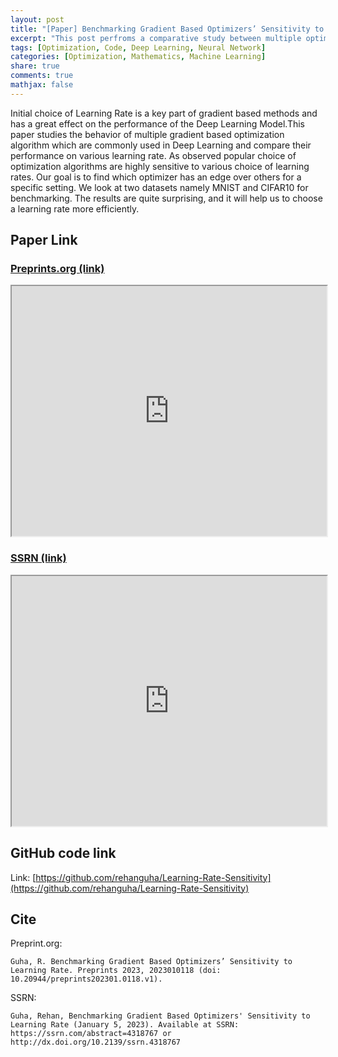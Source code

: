 ```yaml
---
layout: post
title: "[Paper] Benchmarking Gradient Based Optimizers’ Sensitivity to Learning Rate"
excerpt: "This post perfroms a comparative study between multiple optimizers and how sensitive it behaves w.r.t. learning rate."
tags: [Optimization, Code, Deep Learning, Neural Network]
categories: [Optimization, Mathematics, Machine Learning]
share: true
comments: true
mathjax: false
---
```


Initial choice of Learning Rate is a key part of gradient based methods and has a great effect on the performance of the Deep Learning Model.This paper studies the behavior of multiple gradient based optimization algorithm which are commonly used in Deep Learning and compare their performance on various learning rate. As observed popular choice of optimization algorithms are highly sensitive to various choice of learning rates. Our goal is to find which optimizer has an edge over others for a specific setting. We look at two datasets namely MNIST and CIFAR10 for benchmarking. The results are quite surprising, and it will help us to choose a learning rate more efficiently.

## Paper Link

### [Preprints.org (link)](https://www.preprints.org/manuscript/202301.0118/v1)

<iframe width="100%" height="400" src="https://www.preprints.org/manuscript/202301.0118/v1" allowfullscreen="allowfullscreen"></iframe>

### [SSRN (link)](https://papers.ssrn.com/sol3/papers.cfm?abstract_id=4318767)
<iframe width="100%" height="400" src="https://papers.ssrn.com/sol3/papers.cfm?abstract_id=4318767" allowfullscreen="allowfullscreen"></iframe>

## GitHub code link

Link: [https://github.com/rehanguha/Learning-Rate-Sensitivity](https://github.com/rehanguha/Learning-Rate-Sensitivity)

## Cite

Preprint.org:

```text
Guha, R. Benchmarking Gradient Based Optimizers’ Sensitivity to Learning Rate. Preprints 2023, 2023010118 (doi: 10.20944/preprints202301.0118.v1).
```

SSRN:

```text
Guha, Rehan, Benchmarking Gradient Based Optimizers' Sensitivity to Learning Rate (January 5, 2023). Available at SSRN: https://ssrn.com/abstract=4318767 or http://dx.doi.org/10.2139/ssrn.4318767
```